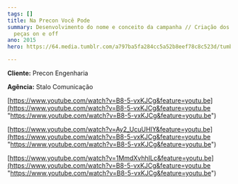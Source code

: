```yaml
---
tags: []
title: Na Precon Você Pode
summary: Desenvolvimento do nome e conceito da campanha // Criação dos roteirose das
  peças on e off
ano: 2015
hero: https://64.media.tumblr.com/a797ba5fa284cc5a52b8eef78c8c523d/tumblr_n0sns6x6X31tsd7eso2_500.jpg

---
```

**Cliente:** Precon Engenharia

**Agência:** Stalo Comunicação

[https://www.youtube.com/watch?v=B8-5-vxKJCg&feature=youtu.be](https://www.youtube.com/watch?v=B8-5-vxKJCg&feature=youtu.be "https://www.youtube.com/watch?v=B8-5-vxKJCg&feature=youtu.be")

[https://www.youtube.com/watch?v=Ay2_UcuUHIY&feature=youtu.be](https://www.youtube.com/watch?v=B8-5-vxKJCg&feature=youtu.be "https://www.youtube.com/watch?v=B8-5-vxKJCg&feature=youtu.be")

[https://www.youtube.com/watch?v=1MmdXvhhILc&feature=youtu.be](https://www.youtube.com/watch?v=B8-5-vxKJCg&feature=youtu.be "https://www.youtube.com/watch?v=B8-5-vxKJCg&feature=youtu.be")